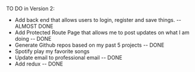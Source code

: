 TO DO in Version 2:

- Add back end that allows users to login, register and save things. -- ALMOST DONE
- Add Protected Route Page that allows me to post updates on what I am doing -- DONE
- Generate Github repos based on my past 5 projects -- DONE
- Spotify play my favorite songs
- Update email to professional email -- DONE
- Add redux -- DONE
